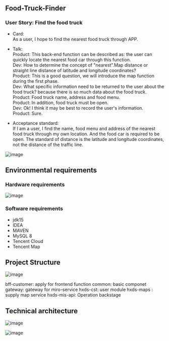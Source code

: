## Food-Truck-Finder   
### User Story: Find the food truck  
- 	Card:   
    As a user, I hope to find the nearest food truck through APP.   
- 	Talk:    
  Product: This back-end function can be described as: the user can quickly locate the nearest food car through this function.  
  Dev: How to determine the concept of "nearest".Map distance or straight line distance of latitude and longitude coordinates?  
  Product: This is a good question, we will introduce the map function during the first phase.  
  Dev: What specific information need to be returned to the user about the food truck? because there is so much data about the food truck.  
  Product: Food truck name, address and food menu.  
  Product: In addition, food truck must be open.  
  Dev: Ok!  I think it may be best to record the user's information.  
  Product: Sure.  

- 	Acceptance standard:   
  If I am a user, I find the name, food menu and address of the nearest food truck through my own location. And the food car is required to be open. The standard of distance is the latitude and longitude coordinates, not the distance of the traffic line.
 
![image](https://github.com/yangbao/Food-Truck-Finder/assets/4555259/98904221-d684-4816-be50-a126ccff0366)

## Environmental requirements
### Hardware requirements

![image](https://github.com/yangbao/Food-Truck-Finder/assets/4555259/e4674f90-45a0-429d-83e8-e245fed988e2)
### Software requirements
- jdk15
- IDEA
- MAVEN
- MySQL 8
- Tencent Cloud
- Tencent Map
  
## Project Structure

![image](https://github.com/yangbao/Food-Truck-Finder/assets/4555259/bd2f55f3-923a-4062-aea4-6fca579b2d8e)

bff-customer: apply for frontend function
common: basic componet
gateway: gateway for miro-service
hxds-cst: user module
hxds-maps : supply map service
hxds-mis-api: Operation backstage

## Technical architecture
![image](https://github.com/yangbao/Food-Truck-Finder/assets/4555259/51a89ad9-3654-42f7-8a79-770d522ec28d)

![image](https://github.com/yangbao/Food-Truck-Finder/assets/4555259/67448099-4bb9-4474-98de-2a9dad9aafb6)


